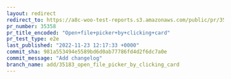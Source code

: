 ```yaml
---
layout: redirect
redirect_to: https://a8c-woo-test-reports.s3.amazonaws.com/public/pr/35358/e2e/index.html
pr_number: 35358
pr_title_encoded: "Open+file+picker+by+clicking+card"
pr_test_type: e2e
last_published: "2022-11-23 12:17:33 +0000"
commit_sha: 981a553494e5589bd6d0ab77786fd4d2f6dc7a0e
commit_message: "Add changelog"
branch_name: add/35183_open_file_picker_by_clicking_card
---
```

